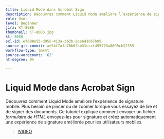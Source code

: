 ```yaml
---
title: Liquid Mode dans Acrobat Sign
description: Découvrez comment Liquid Mode améliore l’expérience de signature mobile
role: User
level: Beginner
jira: KT-8086
thumbnail: KT-8086.jpg
kt: 8086
exl-id: e7680e55-d95d-413a-bb2b-2ee6416b7b99
source-git-commit: ad54f7afa78b0fbb31eccf455723a8890cb92355
workflow-type: tm+mt
source-wordcount: '63'
ht-degree: 0%

---
```


# Liquid Mode dans Acrobat Sign

Découvrez comment Liquid Mode améliore l’expérience de signature mobile. Plus besoin de pincer ou de zoomer lorsque vous essayez de lire et de signer des documents. Ce tutoriel explique comment envoyer un fichier _formulaire de HTML_ envoyez-les pour signature et créez automatiquement une expérience de signature améliorée pour les utilisateurs mobiles.

>[!VIDEO](https://video.tv.adobe.com/v/333803?quality=12&learn=on&hidetitle=true)
